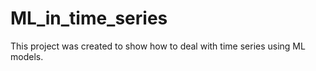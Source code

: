 # ML_in_time_series

This project was created to show how to deal with time series using ML models. 
